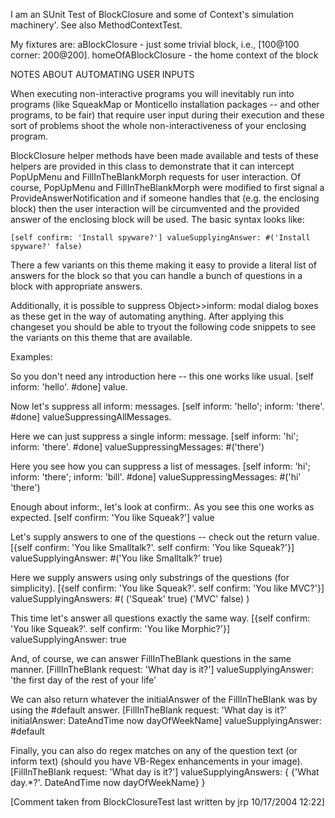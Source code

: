 I am an SUnit Test of BlockClosure and some of Context's simulation machinery'.  See also MethodContextTest.

My fixtures are:
aBlockClosure			- just some trivial block, i.e., [100@100 corner: 200@200].
homeOfABlockClosure	- the home context of the block

NOTES ABOUT AUTOMATING USER INPUTS

When executing non-interactive programs you will inevitably run into programs (like SqueakMap or Monticello installation packages -- and other programs, to be fair) that require user input during their execution and these sort of problems shoot the whole non-interactiveness of your enclosing program.

BlockClosure helper methods have been made available and tests of these helpers are provided in this class to demonstrate that it can intercept PopUpMenu and FillInTheBlankMorph requests for user interaction.  Of course, PopUpMenu and FillInTheBlankMorph were modified to first signal a ProvideAnswerNotification and if someone handles that (e.g. the enclosing block) then the user interaction will be circumvented and the provided answer of the enclosing block will be used.  The basic syntax looks like:

	[self confirm: 'Install spyware?'] valueSupplyingAnswer: #('Install spyware?' false)

There a few variants on this theme making it easy to provide a literal list of answers for the block so that you can handle a bunch of questions in a block with appropriate answers.

Additionally, it is possible to suppress Object>>inform: modal dialog boxes as these get in the way of automating anything.  After applying this changeset you should be able to tryout the following code snippets to see the variants on this theme that are available.

Examples:

So you don't need any introduction here -- this one works like usual.
[self inform: 'hello'. #done] value.

Now let's suppress all inform: messages.
[self inform: 'hello'; inform: 'there'. #done] valueSuppressingAllMessages.

Here we can just suppress a single inform: message.
[self inform: 'hi'; inform: 'there'. #done] valueSuppressingMessages: #('there')

Here you see how you can suppress a list of messages.
[self inform: 'hi'; inform: 'there'; inform: 'bill'. #done] valueSuppressingMessages: #('hi' 'there')

Enough about inform:, let's look at confirm:. As you see this one works as expected.
[self confirm: 'You like Squeak?'] value

Let's supply answers to one of the questions -- check out the return value.
[{self confirm: 'You like Smalltalk?'. self confirm: 'You like Squeak?'}]
	valueSupplyingAnswer: #('You like Smalltalk?' true)

Here we supply answers using only substrings of the questions (for simplicity).
[{self confirm: 'You like Squeak?'. self confirm: 'You like MVC?'}]
	valueSupplyingAnswers: #( ('Squeak' true) ('MVC' false) )

This time let's answer all questions exactly the same way.
[{self confirm: 'You like Squeak?'. self confirm: 'You like Morphic?'}]
	valueSupplyingAnswer: true
	
And, of course, we can answer FillInTheBlank questions in the same manner.
[FillInTheBlank request: 'What day is it?']
	valueSupplyingAnswer: 'the first day of the rest of your life'
	
We can also return whatever the initialAnswer of the FillInTheBlank was by using the #default answer.
[FillInTheBlank request: 'What day is it?' initialAnswer: DateAndTime now dayOfWeekName]
	valueSupplyingAnswer: #default
	
Finally, you can also do regex matches on any of the question text (or inform text) (should you have VB-Regex enhancements in your image).
[FillInTheBlank request: 'What day is it?']
	valueSupplyingAnswers: { {'What day.*\?'. DateAndTime now dayOfWeekName} }

[Comment taken from BlockClosureTest last written by jrp 10/17/2004 12:22]